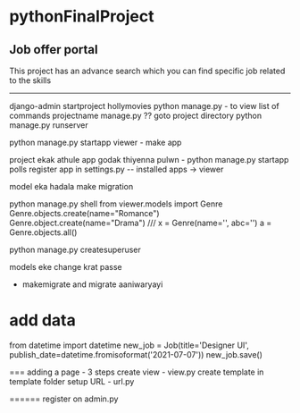 # pythonFinalProject

## Job offer portal
This project has an advance search which you can find specific job related to the skills


----------------------------------------------------
django-admin startproject hollymovies
python manage.py - to view list of commands
projectname manage.py ??
goto project directory
python manage.py runserver

python manage.py startapp viewer - make app

project ekak athule app godak thiyenna pulwn - python manage.py startapp polls
register app in settings.py
-- installed apps -> viewer



model eka hadala
make migration

python manage.py shell
from viewer.models import Genre
Genre.objects.create(name="Romance")
Genre.object.create(name="Drama")
///
x = Genre(name='', abc='')
a = Genre.objects.all()


python manage.py createsuperuser

models eke change krat passe
- makemigrate and migrate aaniwaryayi

add data
======
from datetime import datetime
new_job = Job(title='Designer UI', publish_date=datetime.fromisoformat('2021-07-07'))
new_job.save()



===
adding a page - 3 steps
create view - view.py
create template in template folder
setup URL - url.py

======
register on admin.py